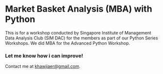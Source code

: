# Market Basket Analysis (MBA) with Python

This is for a workshop conducted by Singapore Institute of Management Data Analysis Club (SIM DAC) for the members as part of our Python Series Workshops. We did MBA for the Advanced Python Workshop. 

### Let me know how i can improve! 
Contact me at khawjiaer@gmail.com.
